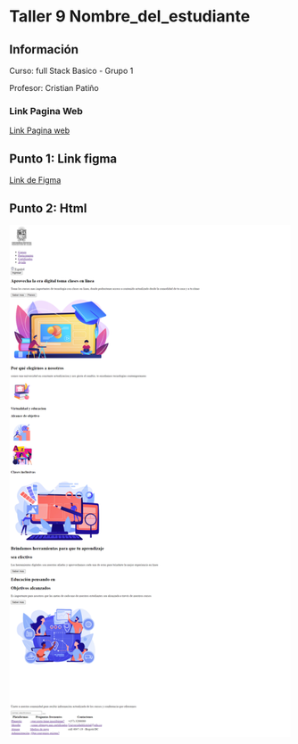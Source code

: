 <h1>Taller 9 Nombre_del_estudiante</h1>

<h2> Información</h2>

<p>Curso: full Stack Basico - Grupo 1</p>
<p>Profesor: Cristian Patiño</p>

<h3>Link Pagina Web</h3>
<a href="" target="_blank">Link Pagina web</a>

<h2> Punto 1: Link figma</h2>

<a href="" target="_blank">Link de Figma</a>

<h2> Punto 2: Html</h2>
<img src="./public/imagenes/Html.png">